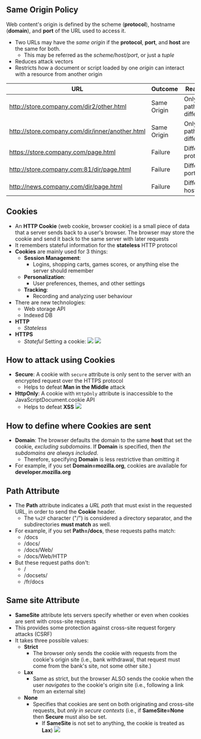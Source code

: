 ## Same Origin Policy
Web content's origin is defined by the scheme (**protocol**), hostname (**domain**), and **port** of the URL used to access it.

- Two URLs may have the *same origin* if the **protocol**, **port**, and **host** are the same for both.
	- This may be referred as the *scheme/host/port*, or just a *tuple*
- Reduces attack vectors
- Restricts how a document or script loaded by one *origin* can interact with a resource from another origin

| URL                                             | Outcome     | Reason                |
| ----------------------------------------------- | ----------- | --------------------- |
| http://store.company.com/dir2/other.html        | Same Origin | Only the path differs |
| http://store.company.com/dir/inner/another.html | Same Origin | Only the path differs |
| https://store.company.com/page.html             | Failure     | Different protocol    |
| http://store.company.com:81/dir/page.html       | Failure     | Different port        |
| http://news.company.com/dir/page.html           | Failure     | Different host        |

## Cookies
- An **HTTP Cookie** (web cookie, browser cookie) is a small piece of data that a server sends back to a user's browser. The browser may store the cookie and send it back to the same server with later requests
- It remembers stateful information for the **stateless** HTTP protocol
- **Cookies** are mainly used for 3 things:
	- **Session Management**:
		- Logins, shopping carts, games scores, or anything else the server should remember
	- **Personalization**:
		- User preferences, themes, and other settings
	- **Tracking**:
		- Recording and analyzing user behaviour
- There are new technologies:
	- Web storage API
	- Indexed DB
- **HTTP**
	- *Stateless*
- **HTTPS**
	- *Stateful*
Setting a cookie: ![](Pasted%20image%2020240311131932.png)
![](Pasted%20image%2020240311131937.png)

## How to attack using Cookies
- **Secure**: A cookie with `secure` attribute is only sent to the server with an encrypted request over the HTTPS protocol
	- Helps to defeat **Man in the Middle** attack
- **HttpOnly**: A cookie with `HttpOnly` attribute is inaccessible to the JavaScriptDocument.cookie API
	- Helps to defeat **XSS** ![](Pasted%20image%2020240311132156.png)

## How to define where Cookies are sent
- **Domain**: The browser defaults the domain to the same **host** that set the cookie, *excluding subdomains*. If **Domain** is specified, then *the subdomains are always included*. 
	- Therefore, specifying **Domain** is less restrictive than omitting it
- For example, if you set **Domain=mozilla.org**, cookies are available for **developer.mozilla.org**

## Path Attribute
- The **Path** attribute indicates a *URL path* that must exist in the requested URL, in order to send the **Cookie** header. 
	- The `%x2F` character ("/") is considered a directory separator, and the subdirectories **must match** as well.
- For example, if you set **Path=/docs**, these requests paths match:
	- /docs
	- /docs/
	- /docs/Web/
	- /docs/Web/HTTP
- But these request paths don't:
	- /
	- /docsets/
	- /fr/docs

## Same site Attribute
- **SameSite** attribute lets servers specify whether or even when cookies are sent with cross-site requests
- This provides some protection against cross-site request forgery attacks (CSRF)
- It takes three possible values:
	- **Strict**
		- The browser only sends the cookie with requests from the cookie's origin site (i.e., bank withdrawal, that request must come from the bank's site, not some other site.)
	- **Lax**
		- Same as strict, but the browser ALSO sends the cookie when the user *navigates* to the cookie's origin site (i.e., following a link from an external site)
	- **None**
		- Specifies that cookies are sent on both originating and cross-site requests, but *only in secure contexts* (i.e., if **SameSite=None** then **Secure** must also be set. 
			- If **SameSite** is not set to anything, the cookie is treated as **Lax**) 
![](Pasted%20image%2020240311133829.png)



